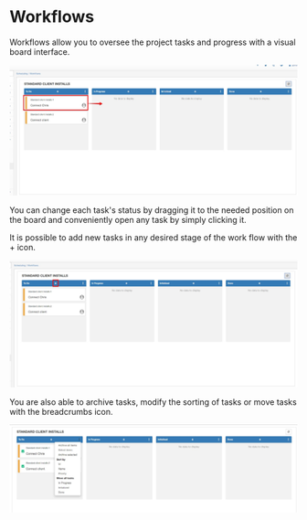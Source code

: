 Workflows
=======

Workflows allow you to oversee the project tasks and progress with a visual board interface.

![Workflows](workflows_status.jpg)

You can change each task's status by dragging it to the needed position on the board and conveniently open any task by simply clicking it.

It is possible to add new tasks in any desired stage of the work flow with the + icon.

![Workflows](workflows_add.jpg)

You are also able to archive tasks, modify the sorting of tasks or move tasks with the breadcrumbs icon.

![Workflows](workflows_droplist.jpg)
